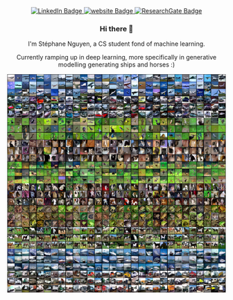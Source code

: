 <div id="header" align="center">
  <!--<img src="https://media.giphy.com/media/M9gbBd9nbDrOTu1Mqx/giphy.gif" width="100"/>-->
  <div id="badges">
  <a href="https://www.linkedin.com/in/stéphane-liem-nguyen/">
    <img src="https://img.shields.io/badge/LinkedIn-blue?style=for-the-badge&logo=linkedin&logoColor=white" alt="LinkedIn Badge"/>
  </a>
  <a href="https://zenchiyu.github.io">
    <img src="https://img.shields.io/badge/Website-red?style=for-the-badge&logo=website&logoColor=white" alt="website Badge"/>
  </a>
  <a href="https://www.researchgate.net/profile/Stephane_Nguyen?ev=hdr_xprf&_tp=eyJjb250ZXh0Ijp7InBhZ2UiOiJfZGlyZWN0In19">
    <img src="https://img.shields.io/badge/ResearchGate-blue?style=for-the-badge&logo=researchgate&logoColor=white" alt="ResearchGate Badge"/>
  </a>
</div>
  
  ### Hi there 👋

  I'm Stéphane Nguyen, a CS student fond of machine learning.
  
  Currently ramping up in deep learning, more specifically in generative modelling generating ships and horses :)

  ![](https://github.com/Zenchiyu/diffusion/raw/main/results/images/cifar10/euler/cond_90_cfgscale_2_5.png)
</div>





<!--
**Zenchiyu/Zenchiyu** is a ✨ _special_ ✨ repository because its `README.md` (this file) appears on your GitHub profile.

Here are some ideas to get you started:

- 🔭 I’m currently working on ...
- 🌱 I’m currently learning ...
- 👯 I’m looking to collaborate on ...
- 🤔 I’m looking for help with ...
- 💬 Ask me about ...
- 📫 How to reach me: ...
- 😄 Pronouns: ...
- ⚡ Fun fact: ...
-->
